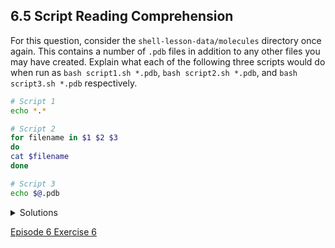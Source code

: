 ## 6.5 Script Reading Comprehension

For this question, consider the ```shell-lesson-data/molecules``` directory once again. This contains a number of ```.pdb``` files in addition to any other files you may have created. Explain what each of the following three scripts would do when run as ```bash script1.sh *.pdb```, ```bash script2.sh *.pdb```, and ```bash script3.sh *.pdb``` respectively.

```bash
# Script 1
echo *.*
```

```bash
# Script 2
for filename in $1 $2 $3
do
cat $filename
done
```

```bash
# Script 3
echo $@.pdb
```

<details>
  <summary>
Solutions
  </summary>

  In each case, the shell expands the wildcard in <code>*.pdb</code> before passing the resulting list of file names as arguments to the script.
<br>
Script 1 would print out a list of all files containing a dot in their name. The arguments passed to the script are not actually used anywhere in the script.
<br>
Script 2 would print the contents of the first 3 files with a <code>.pdb</code> file extension. <code>$1</code>, <code>$2</code>, and <code>$3</code> refer to the first, second, and third argument respectively.
<br>
Script 3 would print all the arguments to the script (i.e. all the <code>.pdb</code> files), followed by <code>.pdb</code>. <code>$@</code> refers to all the arguments given to a shell script.
  <pre><code>cubane.pdb ethane.pdb methane.pdb octane.pdb pentane.pdb propane.pdb.pdb</code></pre>
</details>

[Episode 6 Exercise 6](episode6_ex6.md)
